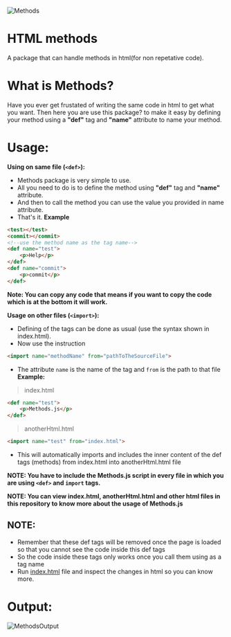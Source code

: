 ![Methods](https://github.com/Chandra-sekhar-pilla/HTML-methods/blob/main/Resources/Methods.png)

# HTML methods
 A package that can handle methods in html(for non repetative code).

# What is Methods?
 Have you ever get frustated of writing the same code in html to get what you want. Then here you are use this package? to make it easy by defining your method using a **"def"** tag and **"name"** attribute to name your method.

# Usage:
**Using on same file (``<def>``):**
 - Methods package is very simple to use.
 - All you need to do is to define the method using **"def"** tag and **"name"** attribute.
 - And then to call the method you can use the value you provided in name attribute.
 - That's it.
**Example**
```html
<test></test>
<commit></commit>
<!--use the method name as the tag name-->
<def name="test">
    <p>Help</p>
</def>
<def name="commit">
    <p>commit</p>
</def>
```
**Note: You can copy any code that means if you want to copy the code which is at the bottom it will work.**

**Usage on other files (``<import>``):**
- Defining of the tags can be done as usual (use the syntax shown in index.html).
- Now use the instruction
```html
<import name="methodName" from="pathToTheSourceFile">
```
- The attribute ``name`` is the name of the tag and ``from`` is the path to that file
**Example:**
> index.html
```html
<def name="test">
    <p>Methods.js</p>
</def>
```
> anotherHtml.html
```html
<import name="test" from="index.html">
```
- This will automatically imports and includes the inner content of the def tags (methods) from index.html into anotherHtml.html file

**NOTE: You have to include the Methods.js script in every file in which you are using ``<def>`` and ``import`` tags.**

**NOTE: You can view index.html, anotherHtml.html and other html files in this repository to know more about the usage of Methods.js**

## NOTE:
- Remember that these def tags will be removed once the page is loaded so that you cannot see the code inside this def tags
- So the code inside these tags only works once you call them using as a tag name
- Run [index.html](https://github.com/Chandra-sekhar-pilla/HTML-methods/blob/main/index.html) file and inspect the changes in html so you can know more.

# Output:
 ![MethodsOutput](https://github.com/Chandra-sekhar-pilla/HTML-methods/blob/main/Resources/outPutv2.png)